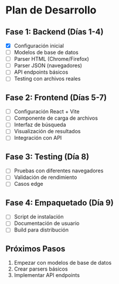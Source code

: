 # Plan de Desarrollo

## Fase 1: Backend (Días 1-4)
- [x] Configuración inicial
- [ ] Modelos de base de datos
- [ ] Parser HTML (Chrome/Firefox)
- [ ] Parser JSON (navegadores)
- [ ] API endpoints básicos
- [ ] Testing con archivos reales

## Fase 2: Frontend (Días 5-7)
- [ ] Configuración React + Vite
- [ ] Componente de carga de archivos
- [ ] Interfaz de búsqueda
- [ ] Visualización de resultados
- [ ] Integración con API

## Fase 3: Testing (Día 8)
- [ ] Pruebas con diferentes navegadores
- [ ] Validación de rendimiento
- [ ] Casos edge

## Fase 4: Empaquetado (Día 9)
- [ ] Script de instalación
- [ ] Documentación de usuario
- [ ] Build para distribución

## Próximos Pasos
1. Empezar con modelos de base de datos
2. Crear parsers básicos
3. Implementar API endpoints